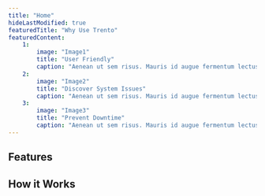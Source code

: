 ```yaml
---
title: "Home"
hideLastModified: true
featuredTitle: "Why Use Trento"
featuredContent:
    1:
        image: "Image1"
        title: "User Friendly"
        caption: "Aenean ut sem risus. Mauris id augue fermentum lectus placerat tin cidunt."
    2:
        image: "Image2"
        title: "Discover System Issues"
        caption: "Aenean ut sem risus. Mauris id augue fermentum lectus placerat tin cidunt."
    3:
        image: "Image3"
        title: "Prevent Downtime"
        caption: "Aenean ut sem risus. Mauris id augue fermentum lectus placerat tin cidunt."
---
```


## Features

## How it Works